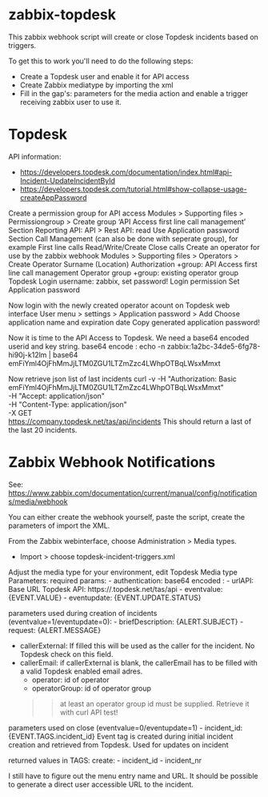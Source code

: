 # zabbix-topdesk
This zabbix webhook script will create or close Topdesk incidents based on triggers. 

To get this to work you'll need to do the following steps:
* Create a Topdesk user and enable it for API access
* Create Zabbix mediatype by importing the xml
* Fill in the gap's: parameters for the media action and enable a trigger receiving zabbix user to use it.


# Topdesk
API information:
- https://developers.topdesk.com/documentation/index.html#api-Incident-UpdateIncidentById
- https://developers.topdesk.com/tutorial.html#show-collapse-usage-createAppPassword

Create a permission group for API access
  Modules > Supporting files > Permissiongroup > Create group ‘API Access first line call management’
    Section Reporting API:
      API > Rest API: read
      Use Application password
    Section Call Management (can also be done with seperate group), for example
      First line calls
        Read/Write/Create
        Close calls
  Create an operator for use by the zabbix webhook
	  Modules > Supporting files > Operators > Create Operator
      Surname
      (Location)
      Authorization
        +group: API Access first line call management
      Operator group
        +group: existing operator group
      Topdesk Login
        username: zabbix, set password!
      Login permission
      Set Application password

Now login with the newly created operator acount on Topdesk web interface
  User menu > settings > Application password > Add
    Choose application name and expiration date
    Copy generated application password! 

Now it is time to the API Access to Topdesk. We need a base64 encoded userid and key string. 
  base64 encode <userid>:<application key>
  echo -n zabbix:1a2bc-34de5-6fg78-hi90j-k12lm | base64
  emFiYml4OjFhMmJjLTM0ZGU1LTZmZzc4LWhpOTBqLWsxMmxt

Now retrieve json list of last incidents 
  curl -v -H "Authorization: Basic emFiYml4OjFhMmJjLTM0ZGU1LTZmZzc4LWhpOTBqLWsxMmxt"  \
    -H "Accept: application/json"  \
    -H "Content-Type: application/json" \
    -X GET \
    https://company.topdesk.net/tas/api/incidents
This should return a last of the last 20 incidents.



# Zabbix Webhook Notifications
See: https://www.zabbix.com/documentation/current/manual/config/notifications/media/webhook

You can either create the webhook yourself, paste the script, create the parameters of import the XML.

From the Zabbix webinterface, choose Administration > Media types.
- Import > choose topdesk-incident-triggers.xml

Adjust the media type for your environment, edit Topdesk Media type
Parameters:
  required params:
	- authentication: base64 encoded <user>:<appkey>
	- urlAPI: Base URL Topdesk API: https://<company>.topdesk.net/tas/api
	- eventvalue: {EVENT.VALUE}
	- eventupdate: {EVENT.UPDATE.STATUS}

  parameters used during creation of incidents (eventvalue=1/eventupdate=0):
	- briefDescription: {ALERT.SUBJECT}
	- request: {ALERT.MESSAGE}
  - callerExternal: If filled this will be used as the caller for the incident. No Topdesk check on this field.
  - callerEmail: if callerExternal is blank, the callerEmail has to be filled with a valid Topdesk enabled email adres.
	- operator: id of operator
	- operatorGroup: id of operator group
	>> at least an operator group id must be supplied. Retrieve it with curl API test!

 parameters used on close (eventvalue=0/eventupdate=1)
	- incident_id: {EVENT.TAGS.incident_id}
		Event tag is created during initial incident creation and retrieved from Topdesk. Used for updates on incident

 returned values in TAGS:
	create:
		- incident_id
		- incident_nr
    
I still have to figure out the menu entry name and URL. It should be possible to generate a direct user
accessible URL to the incident.  
    
